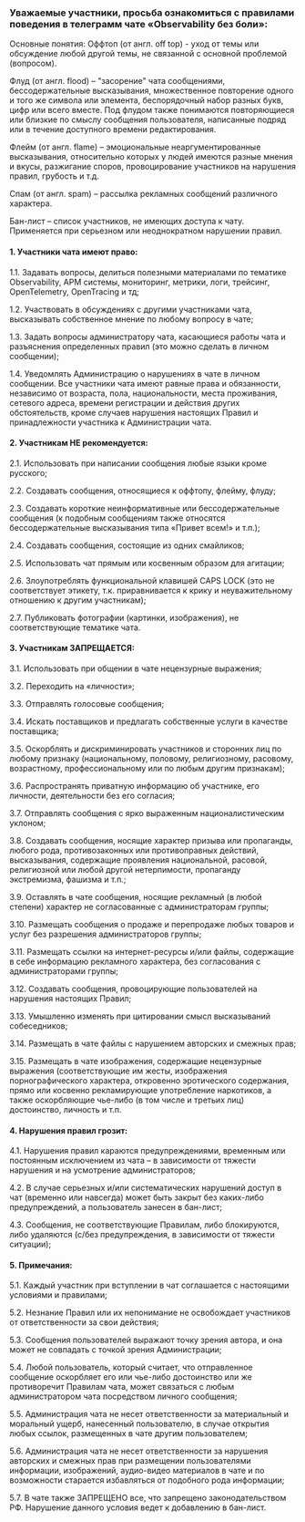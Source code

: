 
### Уважаемые участники, просьба ознакомиться с правилами поведения в телеграмм чате «Observability без боли»:

Основные понятия: 
Оффтоп (от англ. off top) - уход от темы или обсуждение любой другой темы, не связанной с основной проблемой (вопросом).

Флуд (от англ. flood) – "засорение" чата сообщениями, бессодержательные высказывания, множественное повторение одного и того же символа или элемента, беспорядочный набор разных букв, цифр или всего вместе. Под флудом также понимаются повторяющиеся или близкие по смыслу сообщения пользователя, написанные подряд или в течение доступного времени редактирования.

Флейм (от англ. flame) – эмоциональные неаргументированные высказывания, относительно которых у людей имеются разные мнения и вкусы, разжигание споров, провоцирование участников на нарушения правил, грубость и т.д.

Спам (от англ. spam) – рассылка рекламных сообщений различного характера.

Бан-лист – список участников, не имеющих доступа к чату. Применяется при серьезном или неоднократном нарушении правил.

#### 1.	Участники чата имеют право:
 1.1.	Задавать вопросы, делиться полезными материалами по тематике Observability, APM системы, мониторинг, метрики, логи, трейсинг, OpenTelemetry, OpenTracing и тд;

 1.2.	Участвовать в обсуждениях с другими участниками чата, высказывать собственное мнение по любому вопросу в чате;

 1.3.	Задать вопросы администратору чата, касающиеся работы чата и разъяснения определенных правил (это можно сделать в личном сообщении);

 1.4.	Уведомлять Администрацию о нарушениях в чате в личном сообщении. Все участники чата имеют равные права и обязанности, независимо от возраста, пола, национальности, места проживания, сетевого адреса, времени регистрации и действия других обстоятельств, кроме случаев нарушения настоящих Правил и принадлежности участника к Администрации чата.

#### 2.	Участникам НЕ рекомендуется:
 2.1.	Использовать при написании сообщения любые языки кроме русского;

 2.2.	Создавать сообщения, относящиеся к оффтопу, флейму, флуду;

 2.3.	Создавать короткие неинформативные или бессодержательные сообщения (к подобным сообщениям также относятся бессодержательные высказывания типа «Привет всем!» и т.п.);

 2.4.	Создавать сообщения, состоящие из одних смайликов;

 2.5.	Использовать чат прямым или косвенным образом для агитации;

 2.6.	Злоупотреблять функциональной клавишей CAPS LOCK (это не соответствует этикету, т.к. приравнивается к крику и неуважительному отношению к другим участникам);

 2.7.	Публиковать фотографии (картинки, изображения), не соответствующие тематике чата.

#### 3.	Участникам ЗАПРЕЩАЕТСЯ:
 3.1.	Использовать при общении в чате нецензурные выражения;

 3.2.	Переходить на «личности»;

 3.3.	Отправлять голосовые сообщения;

 3.4.	Искать поставщиков и предлагать собственные услуги в качестве поставщика;

 3.5.	Оскорблять и дискриминировать участников и сторонних лиц по любому признаку (национальному, половому, религиозному, расовому, возрастному, профессиональному или по любым другим признакам);

 3.6.	Распространять приватную информацию об участнике, его личности, деятельности без его согласия;

 3.7.	Отправлять сообщения с ярко выраженным националистическим уклоном;

 3.8.	Создавать сообщения, носящие характер призыва или пропаганды, любого рода, противозаконных или противоправных действий, высказывания, содержащие проявления национальной, расовой, религиозной или любой другой нетерпимости, пропаганду экстремизма, фашизма и т.п.;

 3.9.	Оставлять в  чате сообщения, носящие рекламный (в любой степени) характер не согласованные с администраторам группы;

 3.10.	Размещать сообщения о продаже и перепродаже любых товаров и услуг без разрешения администраторов группы;

 3.11.	Размещать ссылки на интернет-ресурсы и/или файлы, содержащие в себе информацию рекламного характера, без согласования с администраторами группы;

 3.12.	Создавать сообщения, провоцирующие пользователей на нарушения настоящих Правил;

 3.13.	Умышленно изменять при цитировании смысл высказываний собеседников;

 3.14.	Размещать в чате файлы с нарушением авторских и смежных прав;

 3.15.	Размещать в чате изображения, содержащие нецензурные выражения (соответствующие им жесты, изображения порнографического характера, откровенно эротического содержания, прямо или косвенно рекламирующие употребление наркотиков, а также оскорбляющие чье-либо (в том числе и третьих лиц) достоинство, личность и т.п.

#### 4.	Нарушения правил грозит:
 4.1.	Нарушения правил караются предупреждениями, временным или постоянным исключением из чата – в зависимости от тяжести нарушения и на усмотрение администраторов;

 4.2.	В случае серьезных и/или систематических нарушений доступ в чат (временно или навсегда) может быть закрыт без каких-либо предупреждений, а пользователь занесен в бан-лист;

 4.3.	Сообщения, не соответствующие Правилам, либо блокируются, либо удаляются (с/без предупреждения, в зависимости от тяжести ситуации);

#### 5.	Примечания:
 5.1.	Каждый участник при вступлении в чат соглашается с настоящими условиями и правилами;

 5.2.	Незнание Правил или их непонимание не освобождает участников от ответственности за свои действия;

 5.3.	Сообщения пользователей выражают точку зрения автора, и она может не совпадать с точкой зрения Администрации;

 5.4.	Любой пользователь, который считает, что отправленное сообщение оскорбляет его или чье-либо достоинство или же противоречит Правилам чата, может связаться с любым администратором чата посредством личного сообщения;

 5.5.	Администрация чата не несет ответственности за материальный и моральный ущерб, нанесенный пользователю, в случае открытия любых ссылок, размещенных в чате другим пользователем;

 5.6.	Администрация чата не несет ответственности за нарушения авторских и смежных прав при размещении пользователями информации, изображений, аудио-видео материалов в чате и по возможности старается избавляться от подобного рода информации;
 
 5.7.	В чате также ЗАПРЕЩЕНО все, что запрещено законодательством РФ. Нарушение данного условия ведет к добавлению в бан-лист.
